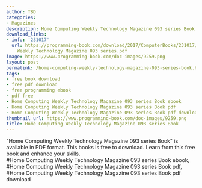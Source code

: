 ```yaml
---
author: TBD
categories:
- Magazines
description: Home Computing Weekly Technology Magazine 093 series Book
download_links:
- info: '231017'
  url: https://programming-book.com/download/2017/ComputerBooks/231017/Home Computing
    Weekly Technology Magazine 093 series.pdf
image: https://www.programming-book.com/doc-images/9259.png
layout: post
permalink: /home-computing-weekly-technology-magazine-093-series-book.html
tags:
- free book download
- free pdf download
- free programming ebook
- pdf free
- Home Computing Weekly Technology Magazine 093 series Book ebook
- Home Computing Weekly Technology Magazine 093 series Book pdf
- Home Computing Weekly Technology Magazine 093 series Book pdf download
thumbnail_url: https://www.programming-book.com/doc-images/9259.png
title: Home Computing Weekly Technology Magazine 093 series Book
---
```


 
<div class="item-desc text-justify">
  "Home Computing Weekly Technology Magazine 093 series Book" is available in PDF format. This books is free to download. Learn from this free book and enhance your skills.
  <br>
  #Home Computing Weekly Technology Magazine 093 series Book ebook, #Home Computing Weekly Technology Magazine 093 series Book pdf, #Home Computing Weekly Technology Magazine 093 series Book pdf download
</div>